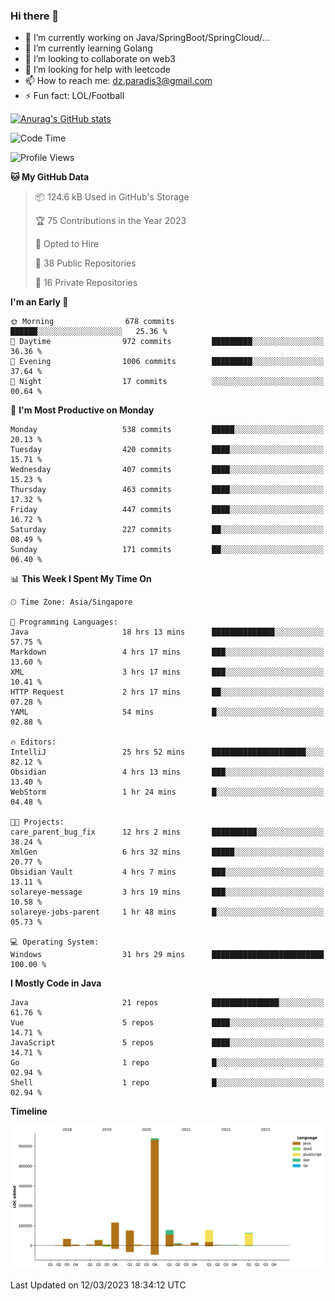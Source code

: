 ### Hi there 👋

- 🔭 I’m currently working on Java/SpringBoot/SpringCloud/...
- 🌱 I’m currently learning Golang
- 👯 I’m looking to collaborate on web3
- 🤔 I’m looking for help with leetcode
- 📫 How to reach me: dz.paradis3@gmail.com
- ⚡ Fun fact: LOL/Football

[![Anurag's GitHub stats](https://github-readme-stats.vercel.app/api?username=xiumu2017&show_icons=true&theme=radical)](https://github.com/anuraghazra/github-readme-stats)

<!--
**xiumu2017/xiumu2017** is a ✨ _special_ ✨ repository because its `README.md` (this file) appears on your GitHub profile.

Here are some ideas to get you started:

- 🔭 I’m currently working on ...
- 🌱 I’m currently learning ...
- 👯 I’m looking to collaborate on ...
- 🤔 I’m looking for help with ...
- 💬 Ask me about ...
- 📫 How to reach me: ...
- 😄 Pronouns: ...
- ⚡ Fun fact: ...
-->

<!--START_SECTION:waka-->
![Code Time](http://img.shields.io/badge/Code%20Time-1%2C255%20hrs%2041%20mins-blue)

![Profile Views](http://img.shields.io/badge/Profile%20Views-16-blue)

**🐱 My GitHub Data** 

> 📦 124.6 kB Used in GitHub's Storage 
 > 
> 🏆 75 Contributions in the Year 2023
 > 
> 💼 Opted to Hire
 > 
> 📜 38 Public Repositories 
 > 
> 🔑 16 Private Repositories 
 > 
**I'm an Early 🐤** 

```text
🌞 Morning                678 commits         ██████░░░░░░░░░░░░░░░░░░░   25.36 % 
🌆 Daytime                972 commits         █████████░░░░░░░░░░░░░░░░   36.36 % 
🌃 Evening                1006 commits        █████████░░░░░░░░░░░░░░░░   37.64 % 
🌙 Night                  17 commits          ░░░░░░░░░░░░░░░░░░░░░░░░░   00.64 % 
```
📅 **I'm Most Productive on Monday** 

```text
Monday                   538 commits         █████░░░░░░░░░░░░░░░░░░░░   20.13 % 
Tuesday                  420 commits         ████░░░░░░░░░░░░░░░░░░░░░   15.71 % 
Wednesday                407 commits         ████░░░░░░░░░░░░░░░░░░░░░   15.23 % 
Thursday                 463 commits         ████░░░░░░░░░░░░░░░░░░░░░   17.32 % 
Friday                   447 commits         ████░░░░░░░░░░░░░░░░░░░░░   16.72 % 
Saturday                 227 commits         ██░░░░░░░░░░░░░░░░░░░░░░░   08.49 % 
Sunday                   171 commits         ██░░░░░░░░░░░░░░░░░░░░░░░   06.40 % 
```


📊 **This Week I Spent My Time On** 

```text
🕑︎ Time Zone: Asia/Singapore

💬 Programming Languages: 
Java                     18 hrs 13 mins      ██████████████░░░░░░░░░░░   57.75 % 
Markdown                 4 hrs 17 mins       ███░░░░░░░░░░░░░░░░░░░░░░   13.60 % 
XML                      3 hrs 17 mins       ███░░░░░░░░░░░░░░░░░░░░░░   10.41 % 
HTTP Request             2 hrs 17 mins       ██░░░░░░░░░░░░░░░░░░░░░░░   07.28 % 
YAML                     54 mins             █░░░░░░░░░░░░░░░░░░░░░░░░   02.88 % 

🔥 Editors: 
IntelliJ                 25 hrs 52 mins      █████████████████████░░░░   82.12 % 
Obsidian                 4 hrs 13 mins       ███░░░░░░░░░░░░░░░░░░░░░░   13.40 % 
WebStorm                 1 hr 24 mins        █░░░░░░░░░░░░░░░░░░░░░░░░   04.48 % 

🐱‍💻 Projects: 
care_parent_bug_fix      12 hrs 2 mins       ██████████░░░░░░░░░░░░░░░   38.24 % 
XmlGen                   6 hrs 32 mins       █████░░░░░░░░░░░░░░░░░░░░   20.77 % 
Obsidian Vault           4 hrs 7 mins        ███░░░░░░░░░░░░░░░░░░░░░░   13.11 % 
solareye-message         3 hrs 19 mins       ███░░░░░░░░░░░░░░░░░░░░░░   10.58 % 
solareye-jobs-parent     1 hr 48 mins        █░░░░░░░░░░░░░░░░░░░░░░░░   05.73 % 

💻 Operating System: 
Windows                  31 hrs 29 mins      █████████████████████████   100.00 % 
```

**I Mostly Code in Java** 

```text
Java                     21 repos            ███████████████░░░░░░░░░░   61.76 % 
Vue                      5 repos             ████░░░░░░░░░░░░░░░░░░░░░   14.71 % 
JavaScript               5 repos             ████░░░░░░░░░░░░░░░░░░░░░   14.71 % 
Go                       1 repo              █░░░░░░░░░░░░░░░░░░░░░░░░   02.94 % 
Shell                    1 repo              █░░░░░░░░░░░░░░░░░░░░░░░░   02.94 % 
```



**Timeline**

![Lines of Code chart](https://raw.githubusercontent.com/xiumu2017/xiumu2017/main/assets/bar_graph.png)


 Last Updated on 12/03/2023 18:34:12 UTC
<!--END_SECTION:waka-->
